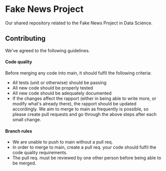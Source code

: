 # Fake News Project
Our shared repository related to the Fake News Project in Data Science.

## Contributing
We've agreed to the following guidelines.
#### Code quality
Before merging any code into main, it should fulfil the following criteria:
* All tests (unit or otherwise) should be passing
* All new code should be properly tested
* All new code should be adequately documented
* If the changes affect the rapport (either in being able to write more, or modify what's already there), the rapport should be updated accordingly.
We aim to merge to main as frequently is possible, so please create pull requests and go through the above steps after each small change.

#### Branch rules
* We are unable to push to main without a pull req.
* In order to merge to main, create a pull req. your code should fulfil the code quality requirements.
* The pull req. must be reviewed by one other person before being able to be merged.

